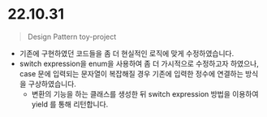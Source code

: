 # 22.10.31

> Design Pattern toy-project

* 기존에 구현하였던 코드들을 좀 더 현실적인 로직에 맞게 수정하였습니다.
* switch expression을 enum을 사용하여 좀 더 가시적으로 수정하고자 하였으나, case 문에 입력되는 문자열이 복잡해질 경우 기존에 입력한 정수에 연결하는 방식을 구상하였습니다.
  * 변환의 기능을 하는 클래스를 생성한 뒤 switch expression 방법을 이용하여 yield 를 통해 리턴합니다.

